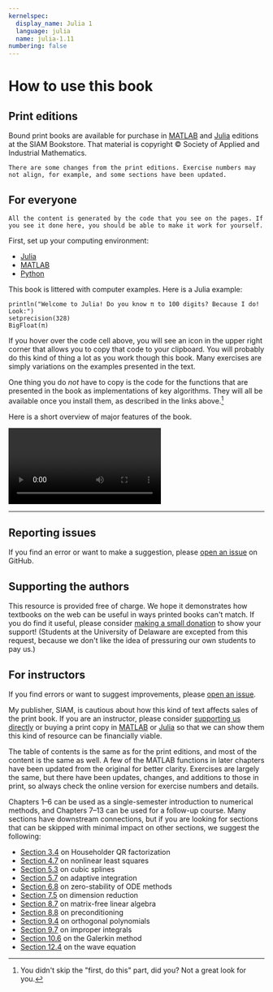 ```yaml
---
kernelspec:
  display_name: Julia 1
  language: julia
  name: julia-1.11
numbering: false
---
```

# How to use this book

## Print editions

Bound print books are available for purchase in [MATLAB](https://epubs.siam.org/doi/10.1137/1.9781611975086) and [Julia](https://epubs.siam.org/doi/10.1137/1.9781611977011) editions at the SIAM Bookstore. That material is copyright © Society of Applied and Industrial Mathematics.

```{warning}
There are some changes from the print editions. Exercise numbers may not align, for example, and some sections have been updated. 
```

## For everyone

```{tip}
All the content is generated by the code that you see on the pages. If you see it done here, you should be able to make it work for yourself.
```

First, set up your computing environment:

- [Julia](#section-setup-julia)
- [MATLAB](#section-setup-matlab)
- [Python](#section-setup-python)

This book is littered with computer examples. Here is a Julia example:

```{code-cell}
println("Welcome to Julia! Do you know π to 100 digits? Because I do! Look:")
setprecision(328)
BigFloat(π)
```

If you hover over the code cell above, you will see an icon in the upper right corner that allows you to copy that code to your clipboard. You will probably do this kind of thing a lot as you work though this book. Many exercises are simply variations on the examples presented in the text.

One thing you do *not* have to copy is the code for the functions that are presented in the book as implementations of key algorithms. They will all be available once you install them, as described in the links above.[^goodlook]

[^goodlook]: You didn't skip the "first, do this" part, did you? Not a great look for you.

Here is a short overview of major features of the book.

![usage video](_static/FNC-usage.mp4)

---

## Reporting issues

If you find an error or want to make a suggestion, please [open an issue](https://github.com/fncbook/fnc/issues/new/choose) on GitHub.

## Supporting the authors

This resource is provided free of charge. We hope it demonstrates how textbooks on the web can be useful in ways printed books can't match. If you do find it useful, please consider [making a small donation](https://buymeacoffee.com/tobydriscoll) to show your support! (Students at the University of Delaware are excepted from this request, because we don't like the idea of pressuring our own students to pay us.)

## For instructors

If you find errors or want to suggest improvements, please [open an issue](https://github.com/fncbook/fnc/issues/new/choose).

My publisher, SIAM, is cautious about how this kind of text affects sales of the print book. If you are an instructor, please consider [supporting us directly](https://buymeacoffee.com/tobydriscoll) or buying a print copy in [MATLAB](https://epubs.siam.org/doi/10.1137/1.9781611975086) or [Julia](https://epubs.siam.org/doi/10.1137/1.9781611977011) so that we can show them this kind of resource can be financially viable.

The table of contents is the same as for the print editions, and most of the content is the same as well. A few of the MATLAB functions in later chapters have been updated from the original for better clarity. Exercises are largely the same, but there have been updates, changes, and additions to those in print, so always check the online version for exercise numbers and details.

Chapters 1–6 can be used as a single-semester introduction to numerical methods, and Chapters 7–13 can be used for a follow-up course. Many sections have downstream connections, but if you are looking for sections that can be skipped with minimal impact on other sections, we suggest the following:

- [Section 3.4](#section-leastsq-house) on Householder QR factorization
- [Section 4.7](#section-nonlineqn-nlsq) on nonlinear least squares
- [Section 5.3](#section-localapprox-splines) on cubic splines
- [Section 5.7](#section-localapprox-adaptive) on adaptive integration
- [Section 6.8](#section-ivp-zerostability) on zero-stability of ODE methods
- [Section 7.5](#section-matrixanaly-dimreduce) on dimension reduction
- [Section 8.7](#section-krylov-matrixfree) on matrix-free linear algebra
- [Section 8.8](#section-krylov-precod) on preconditioning
- [Section 9.4](#section-globalapprox-orthogonal) on orthogonal polynomials
- [Section 9.7](#section-globalapprox-improper) on improper integrals
- [Section 10.6](#section-bvp-galerkin) on the Galerkin method
- [Section 12.4](#section-advection-wave) on the wave equation
